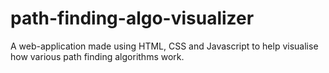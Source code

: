 # path-finding-algo-visualizer
A web-application made using HTML, CSS and Javascript to help visualise how various path finding algorithms work.
